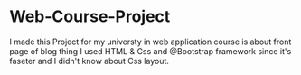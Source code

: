 # Web-Course-Project

I made this Project for my universty in web application course is about front page of blog thing
I used HTML & Css
and @Bootstrap framework since it's faseter and I didn't know about Css layout.

